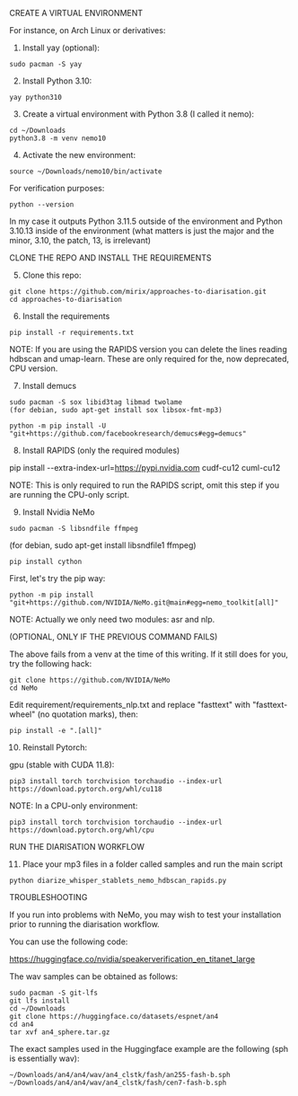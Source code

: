 CREATE A VIRTUAL ENVIRONMENT

For instance, on Arch Linux or derivatives:

1. Install yay (optional):

```
sudo pacman -S yay
```

2. Install Python 3.10:

```
yay python310
```

3. Create a virtual environment with Python 3.8 (I called it nemo):

```
cd ~/Downloads
python3.8 -m venv nemo10
```

4. Activate the new environment:

```
source ~/Downloads/nemo10/bin/activate
```

For verification purposes:

```
python --version
```

In my case it outputs Python 3.11.5 outside of the environment and Python 3.10.13 inside of the environment (what matters is just the major and the minor, 3.10, the patch, 13, is irrelevant)

CLONE THE REPO AND INSTALL THE REQUIREMENTS

5. Clone this repo:

```
git clone https://github.com/mirix/approaches-to-diarisation.git
cd approaches-to-diarisation
```

6. Install the requirements

```
pip install -r requirements.txt
```

NOTE: If you are using the RAPIDS version you can delete the lines reading hdbscan and umap-learn. These are only required for the, now deprecated, CPU version.

7. Install demucs

```
sudo pacman -S sox libid3tag libmad twolame
(for debian, sudo apt-get install sox libsox-fmt-mp3)

python -m pip install -U "git+https://github.com/facebookresearch/demucs#egg=demucs"
```

8. Install RAPIDS (only the required modules)

pip install --extra-index-url=https://pypi.nvidia.com cudf-cu12 cuml-cu12

NOTE: This is only required to run the RAPIDS script, omit this step if you are running the CPU-only script.

9. Install Nvidia NeMo

```
sudo pacman -S libsndfile ffmpeg
```
(for debian, sudo apt-get install libsndfile1 ffmpeg)

```
pip install cython
```
First, let's try the pip way:

```
python -m pip install "git+https://github.com/NVIDIA/NeMo.git@main#egg=nemo_toolkit[all]"
```

NOTE: Actually we only need two modules: asr and nlp.

(OPTIONAL, ONLY IF THE PREVIOUS COMMAND FAILS)

The above fails from a venv at the time of this writing. If it still does for you, try the following hack:

```
git clone https://github.com/NVIDIA/NeMo
cd NeMo
```
Edit requirement/requirements_nlp.txt and replace "fasttext" with "fasttext-wheel" (no quotation marks), then:

```
pip install -e ".[all]"
```

10. Reinstall Pytorch:

gpu (stable with CUDA 11.8):

```
pip3 install torch torchvision torchaudio --index-url https://download.pytorch.org/whl/cu118
```
NOTE: In a CPU-only environment:

```
pip3 install torch torchvision torchaudio --index-url https://download.pytorch.org/whl/cpu
```

RUN THE DIARISATION WORKFLOW

11. Place your mp3 files in a folder called samples and run the main script

```
python diarize_whisper_stablets_nemo_hdbscan_rapids.py
```


TROUBLESHOOTING

If you run into problems with NeMo, you may wish to test your installation prior to running the diarisation workflow.

You can use the following code:

https://huggingface.co/nvidia/speakerverification_en_titanet_large

The wav samples can be obtained as follows:

```
sudo pacman -S git-lfs
git lfs install
cd ~/Downloads
git clone https://huggingface.co/datasets/espnet/an4
cd an4
tar xvf an4_sphere.tar.gz
```

The exact samples used in the Huggingface example are the following (sph is essentially wav):

```
~/Downloads/an4/an4/wav/an4_clstk/fash/an255-fash-b.sph
~/Downloads/an4/an4/wav/an4_clstk/fash/cen7-fash-b.sph
```






